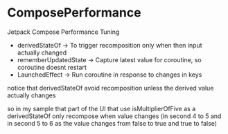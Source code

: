 # ComposePerformance

Jetpack Compose Performance Tuning
- derivedStateOf -> To trigger recomposition only when then input actually changed
- rememberUpdatedState -> Capture latest value for coroutine, so coroutine doesnt restart
- LaunchedEffect -> Run coroutine in response to changes in keys

notice that derivedStateOf avoid recomposition unless the derived value actually changes

so in my sample that part of the UI that use isMultiplierOfFive as a derivedStateOf only recompose when value changes (in second 4 to 5 and in second 5 to 6 as the value changes from false to true and true to false)
